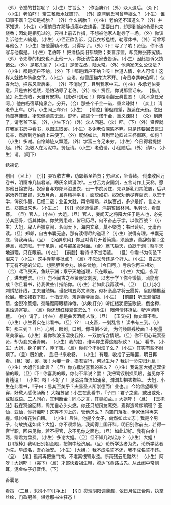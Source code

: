 <!-- { "loadSidebar": true } -->
（外）令堂的甘旨呢？（小生）甘旨么？（作面腆介）（外）众人退后。（众下）（小生）老伯吓！
奈三餐菽水犹尶??。
（外）原聘到氏可曾毕姻么？（小生）
谁知事不谐？怎知是祸胎？
（外）什么祸胎？（小生）老伯还不知道么？（外）并不知道。（小生）小侄前日在那静贞庵中去烧香，正要出门，却是到翁的令爱也来烧香；因幼是相见过的，只得上前去作揖，不想被他家人耻辱了一场。（外）你该吿诉他主人纔是。（小生）小侄正欲吿诉，见我衣衫褴缕，勒写休书。（外）可曾写与他么？（小生）被他逼勒不过，只得写了。（外）吓！写了？咳！贤侄，你不该写与他纔是。（小生）老伯吓！
把潘杨契旧都颓败；秦晋深盟，却变做张陈寃债。
（外）令先尊的相交也不止他一人，你还该往各家去吿诉。（小生）因此吿诉父执诸公。（外）是那几家？（小生）是萧左丞，陆太常。（外）他两家怎么公议法？（小生）都是闭户不纳。（外）吓！都是闭户不纳？咳！世道人情，令人可恨！这样人就该与他绝交了。（小生）
尘埃，似雪压梅花冻不开。〔今日幸遇老伯呵，〕似春台动，把东风雪后来。
（外）不消说了，且到我家中去。（小生）多承老伯美意。只是衣衫褴缕，恐怕玷辱了老伯。（外）咳！贤侄，你说那里话来。
【猫儿坠】死生贵贱，天自有安排。〔到兄吓到兄！〕你覆雨翻云眞世态！〔竟不念任兄呵，〕他白杨宿草掩泉台。分开，（合）那些个千金一诺，重义疎财！
（众上）请老爷上车。（外，小生同上车介）（小生）
【前腔】徘徊顾望，邂逅在天街。念旧怜孤存慷慨，衔恩佩德意无涯。舒怀，那些个一诺千金，重义疎财！
（众）到府了，请老爷下车。（外，小生下介）（外）众人回避。（众）吓。（下）（外）贤侄就在我家书房中看书，以图进取罢。（小生）多谢老伯深感不弃。只是还要回去禀过母亲，然后到老伯府上来便了。（外）旣然如此，且到里边飮过三杯御寒，如何？（小生）多谢。自怜踪迹又飘蓬。（外）学富三冬足未穷。（小生）今日得君提拔起。（外）免敎人在污泥中。贤侄请。（小生）老伯请，小侄随后。（外）请吓。（小生）请。（同下）
 
绣襦记
 
剔目
（旦上）
【引】卖钗收古典，劝郞希圣希贤；穷理义，坐青毡。
倒橐收回万卷书，明窗净几惜君诸。寒灰余烬漫吹?。三寸舌为安国剑，五言诗作上天梯。愿郞他日锦衣归。奴家自与郑郞沐浴更衣，设一书院另住，先以酥乳润其脏腑，后以粥汤养其肠胃，未及月余，且喜精神平复，面貌如初。奴家劝他尽弃百虑，以志于学，俾夜作昼，已经二载；业虽大就，再令精熟，以俟百战，多少是好。言之未已，郑郞出来也。（小生上）
【引】命途遭偃蹇，鸿鹄暂困林间。毛羽长，看孤鶱。
（旦）官人。（小生）大姐。（旦）官人，妾闻天之将降大任于是人也，必先劳其筋骨，饿其体肤。你贫贱患难，皆已历尽，何不奋志于学，以俟百战？（小生）大姐，卑人声振京闱，名闻天下，海内文章，莫不槩览；书已读尽，无庸再读。（旦）郑郞，自古书囊无底，那有读得尽的道理？（小生）说得有理。书囊无底，待我再读。（旦）
【沉醉东风】你且对青灯开着简篇，须励志，莫辞劳倦；坐待旦，竟忘眠。干干黾勉，如与那圣贤对面。（合）鸢飞戾天，鱼跃于渊；察乎天地道理，只在眼前。（小生）
【前腔】看诗书不觉泪涟。
（旦）你看书为何坠下泪来？（小生）
这手泽非爹批点？
（旦）不怨父母还是个好人。（小生）自古天下无有不是的父母。
想熊胆苦参丸，娘亲曾勉。〔今日呵，〕亏杀你再三相劝。（合）鸢飞戾天，鱼跃于渊；察乎天地道理，只在眼前。
（小生）大姐，夜深了，进去睡罢。（旦）岂不闻古之圣贤悬梁刺股，以志于学？你今懒惰，焉能有成？你且看书，待我做些针指陪你。（小生）若如此我再读书。（旦）
【江儿水】刺绣拈针线，工夫自勉旃。谩配均五彩文章炫，似补衮高才将云霞剪，皇猷黼黻丝纶展。若论裙钗下贱，十指无能，羞逞芙蓉娇面。（小生）
【前腔】听玉漏催银箭，金猊冷篆烟。奈睡魔障眼精神倦。（内吹打介）听红楼犹把笙歌按，倒金樽，秉烛通宵宴。
（旦）你还想红楼翠馆怎么？（小生）
眼倦情怀撩乱，听声彻槽檀。
（内）请了。（小生）
想是曲罢酒阑人散。（旦）
【玉交枝】你文章不看。
（小生）小生着实在此看书。（旦）??！
口支吾，一刬乱言！
读书有三到。（小生）那三到？（旦）心到，眼到，口到。你书倒不读，
为何频顾残妆面？不思量继美承前。（小生）看你秋波玉溜使我怜，一双俊俏含情眼。（旦）你不用心玩索圣贤，却为妾又垂青盼。
（小生）我的娘，谁叫你生得这般标致？（旦）看书。（小生）大姐，身子倦了，睡了罢。（旦）你眞个不耐烦了么？（小生）其实有些不耐烦了。（旦）旣如此，
且把书来收卷。
（小生）有理，收拾了去睡罢，明日再看。（旦）罢，罢，罢！为妾一身，损君百行，何以生为？
我拚一命先归九泉！
（小生）大姐何出此言？（旦）你方纔说喜我的甚么？（小生）我说喜大姐这双俊俏的眼。（旦）吓！你喜我的眼，你何不早说？罢！
我把鸾钗剔损凤眼，羞见你不肖迍邅！
（小生）呀！不好了！
见涓涓血流如涌泉，潸潸却把衣襟染。
大姐，小生在此看书，『子曰：易其至矣乎？夫易圣人所崇德而广业也。』
今始信望眼果穿，好敎人感伤肠断！
大姐苏醒！小生在此看书，『子曰：君子之道，或出或处，或默或语。二人同心，其利断金；同心之言，其臭如兰。』大姐吓！（旦）
【玉抱肚】我在冥途回转，尙兀自心头火燃。你还只想凤友鸾交，焉得造鹭序鹓班？
亚仙，亚仙，你好痴吓！这等不习上的，管他怎么？
向空门落发，伊家休得再来纒。纸帐梅花独自眠。
（小生）且住，他是个女子，尙然如此立志；我是个男子，何故执迷如此？大姐，你不须烦恼，我闻得上国开科，明日别你前去，若得一官半职，回来见你，若不得官，永不见你之面也。（旦）如此却好。我有白金十两，赠君为盘费。（小生）多谢大姐。（旦）但不知几时起身？（小生）大姐！
【川拨棹】我明日别朝金殿，把胸中经济展。（旦）论所学达者为先，论所学达者为先。早成名，吾心始安。（小生）〔大姐，〕我不成名誓不还，我不成名誓不还。（旦）
【尾】孤闱再把重门掩，不堪离恨寄氷弦。断雨残云思黯然！
（小生）阿呀！大姐吓！（哭下）（旦）才郞快着祖生鞭，腾达飞黄路占先。从此闺中常侧耳，泥金帖子好音传。（下）
 
香囊记
 
看策
（二旦，末扮小军引净上）
【引】爕理阴阳调鼎鼐，依日月位正台阶，执掌丝纶，门盈冠盖。堪忿那书生狂态！
